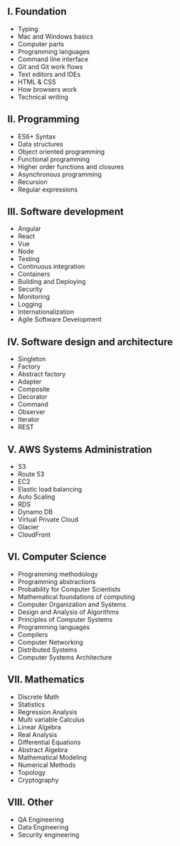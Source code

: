 I. Foundation
-----------------------------
- Typing
- Mac and Windows basics
- Computer parts
- Programming languages
- Command line interface
- Git and Git work flows
- Text editors and IDEs
- HTML & CSS
- How browsers work
- Technical writing

II. Programming
---------------------------------------
- ES6+ Syntax
- Data structures
- Object oriented programming
- Functional programming
- Higher order functions and closures
- Asynchronous programming 
- Recursion
- Regular expressions


III. Software development
---------------------------------------
- Angular
- React
- Vue
- Node
- Testing
- Continuous integration
- Containers
- Building and Deploying
- Security
- Monitoring
- Logging 
- Internationalization 
- Agile Software Development


IV. Software design and architecture
---------------------------------------
- Singleton
- Factory
- Abstract factory
- Adapter
- Composite
- Decorator
- Command
- Observer
- Iterator
- REST


V. AWS Systems Administration
---------------------------------------
- S3
- Route 53
- EC2
- Elastic load balancing
- Auto Scaling
- RDS
- Dynamo DB
- Virtual Private Cloud
- Glacier
- CloudFront


VI. Computer Science 
---------------------------------------
- Programming methodology
- Programming abstractions
- Probability for Computer Scientists
- Mathematical foundations of computing
- Computer Organization and Systems
- Design and Analysis of Algorithms
- Principles of Computer Systems
- Programming languages
- Compilers
- Computer Networking
- Distributed Systems
- Computer Systems Architecture


VII. Mathematics
---------------------------------------
- Discrete Math
- Statistics
- Regression Analysis
- Multi variable Calculus
- Linear Algebra
- Real Analysis
- Differential Equations
- Abstract Algebra
- Mathematical Modeling
- Numerical Methods
- Topology
- Cryptography

VIII. Other
---------------------------------------
- QA Engineering
- Data Engineering
- Security engineering


